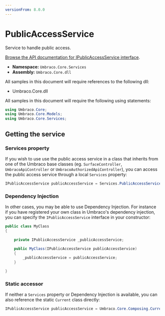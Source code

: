 ```yaml
---
versionFrom: 8.0.0
---
```


# PublicAccessService

Service to handle public access.

[Browse the API documentation for IPublicAccessService interface](https://our.umbraco.com/apidocs/v8/csharp/api/Umbraco.Core.Services.IPublicAccessService.html).

 * **Namespace:** `Umbraco.Core.Services` 
 * **Assembly:** `Umbraco.Core.dll`

 All samples in this document will require references to the following dll:

* Umbraco.Core.dll

All samples in this document will require the following using statements:

```csharp
using Umbraco.Core;
using Umbraco.Core.Models;
using Umbraco.Core.Services;
```

## Getting the service

### Services property

If you wish to use use the public access service in a class that inherits from one of the Umbraco base classes (eg. `SurfaceController`, `UmbracoApiController` or `UmbracoAuthorizedApiController`), you can access the public access service through a local `Services` property:

```csharp
IPublicAccessService publicAccessService = Services.PublicAccessService;
```

### Dependency Injection

In other cases, you may be able to use Dependency Injection. For instance if you have registered your own class in Umbraco's dependency injection, you can specify the `IPublicAccessService` interface in your constructor:

```csharp
public class MyClass
{

    private IPublicAccessService _publicAccessService;

	public MyClass(IPublicAccessService publicAccessService)
	{
		_publicAccessService = publicAccessService;
	}

}
```

### Static accessor

If neither a `Services` property or Dependency Injection is available, you can also reference the static `Current` class directly:

```csharp
IPublicAccessService publicAccessService = Umbraco.Core.Composing.Current.Services.PublicAccessService;
```
